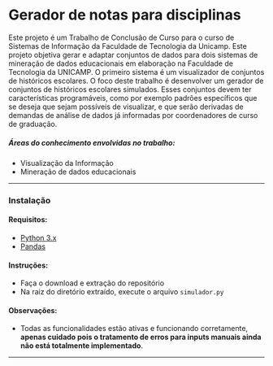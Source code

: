 # Gerador de notas para disciplinas

Este projeto é um Trabalho de Conclusão de Curso para o curso de Sistemas de Informação da Faculdade de Tecnologia da Unicamp. Este projeto objetiva gerar e adaptar conjuntos de dados para dois sistemas de mineração de dados educacionais em elaboração na Faculdade de Tecnologia da UNICAMP. O primeiro sistema é um visualizador de conjuntos de históricos escolares. O foco deste trabalho é desenvolver um gerador de conjuntos de históricos escolares simulados.
Esses conjuntos devem ter características programáveis, como por exemplo padrões específicos que se deseja que sejam possíveis de visualizar, e que serão derivadas de demandas de análise de dados já informadas por coordenadores de curso de graduação.

##### Áreas do conhecimento envolvidas no trabalho:
- Visualização da Informação
- Mineração de dados educacionais

---
### Instalação
#### Requisitos:
- [Python 3.x](https://www.python.org/download/releases/3.0/)
- [Pandas](https://pandas.pydata.org/)
#### Instruções:
- Faça o download e extração do repositório
- Na raiz do diretório extraído, execute o arquivo `simulador.py`
#### Observações:
- Todas as funcionalidades estão ativas e funcionando corretamente, **apenas cuidado pois o tratamento de erros para inputs manuais ainda não está totalmente implementado**.
---
